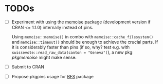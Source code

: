 # TODOs

- [ ] Experiment with using the [memoise](https://github.com/r-lib/memoise) package (development version if CRAN <= 1.1.0) internally instead of pins.

  Using `memoise::memoise()` in combo with `memoise::cache_filesystem()` and `memoise::timeout()` should be enough to achieve the crucial parts.
  If it is considerably faster than pins (if so, why? test e.g. with `swissevote::read_raw_data(canton = "Geneva")`), a new pkg _pkgmemoise_ might make sense.

- [ ] Submit to CRAN

- [ ] Propose pkgpins usage for [BFS](https://github.com/lgnbhl/BFS) package

